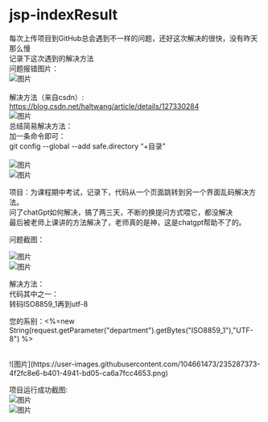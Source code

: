 # jsp-indexResult
每次上传项目到GitHub总会遇到不一样的问题，还好这次解决的很快，没有昨天那么慢<br>
记录下这次遇到的解决方法 <br>
问题报错图片：<br>
![图片](https://user-images.githubusercontent.com/104661473/235286989-4b7d40b0-a430-4371-9790-a95612af7781.png)<br><br>
解决方法（来自csdn）:<br>
https://blog.csdn.net/haltwang/article/details/127330284<br>
![图片](https://user-images.githubusercontent.com/104661473/235287427-368daf5f-d386-4f56-a71f-79028b59c285.png)<br>
总结简易解决方法：<br>
加一条命令即可：<br>
git config --global --add safe.directory “+目录”<br><br>
![图片](https://user-images.githubusercontent.com/104661473/235287121-de4719d0-eb5b-42dc-bd67-43bf6939a30a.png)<br>
![图片](https://user-images.githubusercontent.com/104661473/235287147-25af066c-011d-41f4-afcc-a279f4d996ab.png)<br>

项目：为课程期中考试，记录下，代码从一个页面跳转到另一个界面乱码解决方法。<br>
问了chatGpt如何解决，搞了两三天，不断的换提问方式喂它，都没解决<br>
最后被老师上课讲的方法解决了，老师真的是神，这是chatgpt帮助不了的。<br>


问题截图：<br>

![图片](https://user-images.githubusercontent.com/104661473/235287252-9d8aef2e-914d-4828-954a-e5f4bfb30dd6.png)<br>
![图片](https://user-images.githubusercontent.com/104661473/235287303-c3e98fc0-3dd6-4670-9302-de8709a4e687.png)<br>

解决方法：<br>
代码其中之一：<br>
转码ISO8859_1再到utf-8<br>
<p>您的系别：<%=new String(request.getParameter("department").getBytes("ISO8859_1"),"UTF-8") %></p><br>
![图片](https://user-images.githubusercontent.com/104661473/235287373-4f2fc8e6-b401-4941-bd05-ca6a7fcc4653.png)<br>

项目运行成功截图:<br>
![图片](https://user-images.githubusercontent.com/104661473/235288157-668f5604-b283-4b8c-8fa5-088191cb1506.png)
<br>
![图片](https://user-images.githubusercontent.com/104661473/235287497-e639d25c-6a60-4a18-8ef7-f437367f49a0.png)
<br>
